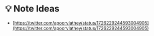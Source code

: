 # 💡 Note Ideas

* [https://twitter.com/apoorvlathey/status/1726229244593004905](https://twitter.com/apoorvlathey/status/1726229244593004905)

###
